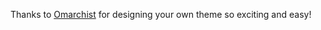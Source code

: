 Thanks to [Omarchist](https://github.com/tahayvr/omarchist.git) for designing your own theme so exciting and easy!
